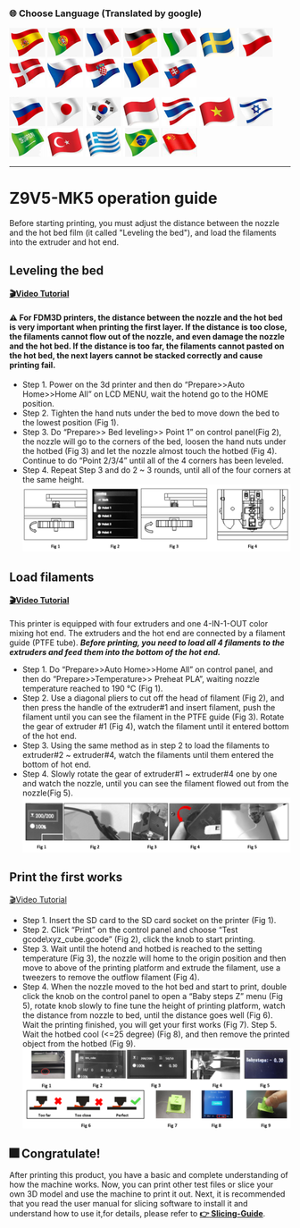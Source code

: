 ### :globe_with_meridians: Choose Language (Translated by google)
[![](../../../lanpic/ES.png)](https://github-com.translate.goog/ZONESTAR3D/Z9/tree/main/Z9V5/Z9V5-MK5/1.Installation_and_User_Guide/Operation.md?_x_tr_sl=en&_x_tr_tl=es)
[![](../../../lanpic/PT.png)](https://github-com.translate.goog/ZONESTAR3D/Z9/tree/main/Z9V5/Z9V5-MK5/1.Installation_and_User_Guide/Operation.md?_x_tr_sl=en&_x_tr_tl=pt)
[![](../../../lanpic/FR.png)](https://github-com.translate.goog/ZONESTAR3D/Z9/tree/main/Z9V5/Z9V5-MK5/1.Installation_and_User_Guide/Operation.md?_x_tr_sl=en&_x_tr_tl=fr)
[![](../../../lanpic/DE.png)](https://github-com.translate.goog/ZONESTAR3D/Z9/tree/main/Z9V5/Z9V5-MK5/1.Installation_and_User_Guide/Operation.md?_x_tr_sl=en&_x_tr_tl=de)
[![](../../../lanpic/IT.png)](https://github-com.translate.goog/ZONESTAR3D/Z9/tree/main/Z9V5/Z9V5-MK5/1.Installation_and_User_Guide/Operation.md?_x_tr_sl=en&_x_tr_tl=it)
[![](../../../lanpic/SW.png)](https://github-com.translate.goog/ZONESTAR3D/Z9/tree/main/Z9V5/Z9V5-MK5/1.Installation_and_User_Guide/Operation.md?_x_tr_sl=en&_x_tr_tl=sv)
[![](../../../lanpic/PL.png)](https://github-com.translate.goog/ZONESTAR3D/Z9/tree/main/Z9V5/Z9V5-MK5/1.Installation_and_User_Guide/Operation.md?_x_tr_sl=en&_x_tr_tl=pl)
[![](../../../lanpic/DK.png)](https://github-com.translate.goog/ZONESTAR3D/Z9/tree/main/Z9V5/Z9V5-MK5/1.Installation_and_User_Guide/Operation.md?_x_tr_sl=en&_x_tr_tl=da)
[![](../../../lanpic/CZ.png)](https://github-com.translate.goog/ZONESTAR3D/Z9/tree/main/Z9V5/Z9V5-MK5/1.Installation_and_User_Guide/Operation.md?_x_tr_sl=en&_x_tr_tl=cs)
[![](../../../lanpic/HR.png)](https://github-com.translate.goog/ZONESTAR3D/Z9/tree/main/Z9V5/Z9V5-MK5/1.Installation_and_User_Guide/Operation.md?_x_tr_sl=en&_x_tr_tl=hr)
[![](../../../lanpic/RO.png)](https://github-com.translate.goog/ZONESTAR3D/Z9/tree/main/Z9V5/Z9V5-MK5/1.Installation_and_User_Guide/Operation.md?_x_tr_sl=en&_x_tr_tl=ro)
[![](../../../lanpic/SK.png)](https://github-com.translate.goog/ZONESTAR3D/Z9/tree/main/Z9V5/Z9V5-MK5/1.Installation_and_User_Guide/Operation.md?_x_tr_sl=en&_x_tr_tl=sk)

[![](../../../lanpic/RU.png)](https://github-com.translate.goog/ZONESTAR3D/Z9/tree/main/Z9V5/Z9V5-MK5/1.Installation_and_User_Guide/Operation.md?_x_tr_sl=en&_x_tr_tl=ru)
[![](../../../lanpic/JP.png)](https://github-com.translate.goog/ZONESTAR3D/Z9/tree/main/Z9V5/Z9V5-MK5/1.Installation_and_User_Guide/Operation.md?_x_tr_sl=en&_x_tr_tl=ja)
[![](../../../lanpic/KR.png)](https://github-com.translate.goog/ZONESTAR3D/Z9/tree/main/Z9V5/Z9V5-MK5/1.Installation_and_User_Guide/Operation.md?_x_tr_sl=en&_x_tr_tl=ko)
[![](../../../lanpic/ID.png)](https://github-com.translate.goog/ZONESTAR3D/Z9/tree/main/Z9V5/Z9V5-MK5/1.Installation_and_User_Guide/Operation.md?_x_tr_sl=en&_x_tr_tl=id)
[![](../../../lanpic/TH.png)](https://github-com.translate.goog/ZONESTAR3D/Z9/tree/main/Z9V5/Z9V5-MK5/1.Installation_and_User_Guide/Operation.md?_x_tr_sl=en&_x_tr_tl=th)
[![](../../../lanpic/VN.png)](https://github-com.translate.goog/ZONESTAR3D/Z9/tree/main/Z9V5/Z9V5-MK5/1.Installation_and_User_Guide/Operation.md?_x_tr_sl=en&_x_tr_tl=vi)
[![](../../../lanpic/IL.png)](https://github-com.translate.goog/ZONESTAR3D/Z9/tree/main/Z9V5/Z9V5-MK5/1.Installation_and_User_Guide/Operation.md?_x_tr_sl=en&_x_tr_tl=iw)
[![](../../../lanpic/SA.png)](https://github-com.translate.goog/ZONESTAR3D/Z9/tree/main/Z9V5/Z9V5-MK5/1.Installation_and_User_Guide/Operation.md?_x_tr_sl=en&_x_tr_tl=ar)
[![](../../../lanpic/TR.png)](https://github-com.translate.goog/ZONESTAR3D/Z9/tree/main/Z9V5/Z9V5-MK5/1.Installation_and_User_Guide/Operation.md?_x_tr_sl=en&_x_tr_tl=tr)
[![](../../../lanpic/GR.png)](https://github-com.translate.goog/ZONESTAR3D/Z9/tree/main/Z9V5/Z9V5-MK5/1.Installation_and_User_Guide/Operation.md?_x_tr_sl=en&_x_tr_tl=el)
[![](../../../lanpic/BR.png)](https://github-com.translate.goog/ZONESTAR3D/Z9/tree/main/Z9V5/Z9V5-MK5/1.Installation_and_User_Guide/Operation.md?_x_tr_sl=en&_x_tr_tl=pt)
[![](../../../lanpic/CN.png)](https://github-com.translate.goog/ZONESTAR3D/Z9/tree/main/Z9V5/Z9V5-MK5/1.Installation_and_User_Guide/Operation.md?_x_tr_sl=en&_x_tr_tl=zh-CN)

-----
# Z9V5-MK5 operation guide
Before starting printing, you must adjust the distance between the nozzle and the hot bed film (it called "Leveling the bed"), and load the  filaments into the extruder and hot end.
## Leveling the bed
#### [:clapper:Video Tutorial](https://youtu.be/nxzB7ho1kNo)
#### :warning: **For FDM3D printers, the distance between the nozzle and the hot bed is very important when printing the first layer.** If the distance is too close, the filaments cannot flow out of the nozzle, and even damage the nozzle and the hot bed. If the distance is too far, the filaments cannot pasted on the hot bed, the next layers cannot be stacked correctly and cause printing fail.
- Step 1. Power on the 3d printer and then do “Prepare>>Auto Home>>Home All” on LCD MENU, wait the hotend go to the HOME position. 
- Step 2. Tighten the hand nuts under the bed to move down the bed to the lowest position (Fig 1).
- Step 3. Do “Prepare>> Bed leveling>> Point 1” on control panel(Fig 2), the nozzle will go to the corners of the bed, loosen the hand nuts under the hotbed (Fig 3) and let the nozzle almost touch the hotbed (Fig 4). Continue to do “Point 2/3/4” until all of the 4 corners has been leveled.
- Step 4. Repeat Step 3 and do 2 ~ 3 rounds, until all of the four corners at the same height.   
![](./Operation/levelbed.png)

## Load filaments
#### [:clapper:Video Tutorial]()
This printer is equipped with four extruders and one 4-IN-1-OUT color mixing hot end. The extruders and the hot end are connected by a filament guide (PTFE tube). ***Before printing, you need to load all 4 filaments to the extruders and feed them into the bottom of the hot end.*** 
- Step 1. Do “Prepare>>Auto Home>>Home All” on control panel, and then do “Prepare>>Temperature>> Preheat PLA”, waiting nozzle temperature reached to 190 ℃ (Fig 1).
- Step 2. Use a diagonal pliers to cut off the head of filament (Fig 2), and then press the handle of the extruder#1 and insert filament, push the filament until you can see the filament in the PTFE guide (Fig 3). Rotate the gear of extruder #1 (Fig 4), watch the filament until it entered bottom of the hot end. 
- Step 3. Using the same method as in step 2 to load the filaments to extruder#2 ~ extruder#4, watch the filaments until them entered the bottom of hot end.
- Step 4. Slowly rotate the gear of extruder#1 ~ extruder#4 one by one and watch the nozzle, until you can see the filament flowed out from the nozzle(Fig 5).
![](./Operation/loadfilament.png)


## Print the first works
[:clapper:Video Tutorial](https://youtu.be/ITHbO9VxTMo)         
- Step 1. Insert the SD card to the SD card socket on the printer (Fig 1).
- Step 2. Click “Print” on the control panel and choose “Test gcode\xyz_cube.gcode” (Fig 2), click the knob to start printing.
- Step 3. Wait until the hotend and hotbed is reached to the setting temperature (Fig 3), the nozzle will home to the origin position and then move to above of the printing platform and extrude the filament, use a tweezers to remove the outflow filament (Fig 4).
- Step 4. When the nozzle moved to the hot bed and start to print, double click the knob on the control panel to open a “Baby steps Z” menu (Fig 5), rotate knob slowly to fine tune the height of printing platform, watch the distance from nozzle to bed, until the distance goes well (Fig 6). Wait the printing finished, you will get your first works (Fig 7).
 Step 5. Wait the hotbed cool (<=25 degree) (Fig 8), and then remove the printed object from the hotbed (Fig 9).
![](./Operation/firstprint.png)

## :fireworks: Congratulate! 
After printing this product, you have a basic and complete understanding of how the machine works. Now, you can print other test files or slice your own 3D model and use the machine to print it out.
Next, it is recommended that you read the user manual for slicing software to install it and understand how to use it,for details, please refer to [**:point_right: Slicing-Guide**](https://github.com/ZONESTAR3D/Z9/tree/main/Z9V5/Z9V5-MK5/4.Slicing).
